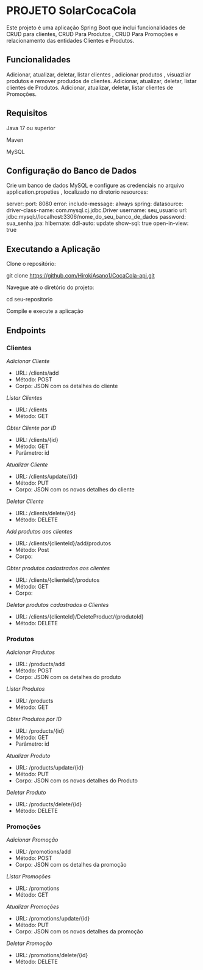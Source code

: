 # PROJETO SolarCocaCola

Este projeto é uma aplicação Spring Boot que inclui funcionalidades de CRUD para clientes, CRUD Para Produtos , CRUD Para Promoções e relacionamento das entidades Clientes e Produtos.

## Funcionalidades

Adicionar, atualizar, deletar, listar clientes , adicionar produtos , visuazliar produtos e remover produdos de  clientes.
Adicionar, atualizar, deletar, listar clientes de  Produtos.
Adicionar, atualizar, deletar, listar clientes de  Promoções.

## Requisitos

Java 17 ou superior

Maven

MySQL

## Configuração do Banco de Dados

Crie um banco de dados MySQL e configure as credenciais no arquivo application.propeties , localizado no diretorio resources:

server:
  port: 8080
  error:
    include-message: always
spring:
  datasource:
    driver-class-name: com.mysql.cj.jdbc.Driver
    username: seu_usuario
    url: jdbc:mysql://localhost:3306/nome_do_seu_banco_de_dados
    password: sua_senha
  jpa:
    hibernate:
      ddl-auto: update 
    show-sql: true
    open-in-view: true

  
## Executando a Aplicação

Clone o repositório:


git clone https://github.com/HirokiAsano1/CocaCola-api.git


Navegue até o diretório do projeto:


cd seu-repositorio


Compile e execute a aplicação


## Endpoints

### Clientes

*Adicionar Cliente*

* URL: /clients/add
* Método: POST
* Corpo: JSON com os detalhes do cliente

*Listar Clientes*

* URL: /clients
* Método: GET

*Obter Cliente por ID*

* URL: /clients/{id}
* Método: GET
* Parâmetro: id

*Atualizar Cliente*

* URL: /clients/update/{id}
* Método: PUT
* Corpo: JSON com os novos detalhes do cliente

*Deletar Cliente*

* URL: /clients/delete/{id}
* Método: DELETE

*Add produtos aos clientes* 

* URL: /clients/{clienteId}/add/produtos
* Método: Post
*  Corpo:

*Obter produtos cadastrados aos clientes*

* URL: /clients/{clienteId}/produtos
* Método: GET
* Corpo:

*Deletar produtos cadastrados a Clientes*

* URL: /clients/{clienteId}/DeleteProduct/{produtoId}
* Método: DELETE


### Produtos

*Adicionar Produtos*

* URL: /products/add
* Método: POST
* Corpo: JSON com os detalhes do produto

*Listar Produtos*

* URL: /products
* Método: GET

*Obter Produtos por ID*

* URL: /products/{id}
* Método: GET
* Parâmetro: id

*Atualizar Produto*

* URL: /products/update/{id}
* Método: PUT
* Corpo: JSON com os novos detalhes do Produto

*Deletar Produto*

* URL: /products/delete/{id}
* Método: DELETE

### Promoções

*Adicionar Promoção*

* URL: /promotions/add
* Método: POST
* Corpo: JSON com os detalhes da promoção

*Listar Promoções*

* URL: /promotions
* Método: GET

*Atualizar Promoções*

* URL: /promotions/update/{id}
* Método: PUT
* Corpo: JSON com os novos detalhes da promoção

*Deletar Promoção*

* URL: /promotions/delete/{id}
* Método: DELETE
